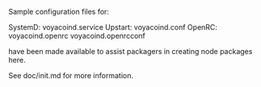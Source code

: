 Sample configuration files for:

SystemD: voyacoind.service
Upstart: voyacoind.conf
OpenRC:  voyacoind.openrc
         voyacoind.openrcconf

have been made available to assist packagers in creating node packages here.

See doc/init.md for more information.
